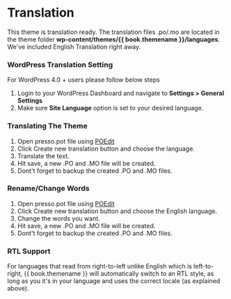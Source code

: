 # Translation

This theme is translation ready. The translation files .po/.mo are located in the theme folder **wp-content/themes/{{ book.themename }}/languages**. We've included English Translation right away.

### WordPress Translation Setting

For WordPress 4.0 + users please follow below steps

1. Login to your WordPress Dashboard and navigate to **Settings > General Settings**
2. Make sure **Site Language** option is set to your desired language.

### Translating The Theme

1. Open presso.pot file using [POEdit](http://www.poedit.net/)
2. Click Create new translation button and choose the language.
3. Translate the text.
4. Hit save, a new .PO and .MO file will be created.
5. Dont't forget to backup the created .PO and .MO files.

### Rename/Change Words

1. Open presso.pot file using [POEdit](http://www.poedit.net/)
2. Click Create new translation button and choose the English language.
3. Change the words you want.
4. Hit save, a new .PO and .MO file will be created.
5. Dont't forget to backup the created .PO and .MO files.

### RTL Support

For languages that read from right-to-left unlike English which is left-to-right, {{ book.themename }} will automatically switch to an RTL style, as long as you it's in your language and uses the correct locale (as explained above).